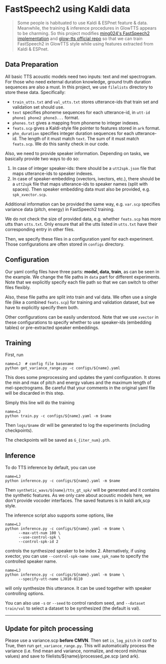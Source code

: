# FastSpeech2 using Kaldi data
> Some people is habituated to use Kaldi & ESPnet feature & data. Meanwhile, the training & inference procedures in GlowTTS appears to be charming. So this project modifies [ming024's FastSpeech2 implementation](https://github.com/ming024/FastSpeech2) and [glow-tts official repo](https://github.com/jaywalnut310/glow-tts) so that we can train FastSpeech2 in GlowTTS style while using features extracted from Kaldi & ESPnet.

## Data Preparation
All basic TTS acoustic models need two inputs: text and mel spectrogram. For those who need external duration knowledge, ground truth duration sequences are also a must.
In this project, we use `filelists` directory to store these data.
Specifically:
 * `train_utts.txt` and `val_utts.txt` stores utterance-ids that train set and validation set should use.
 * `text` specifies phoneme sequences for each utterance-id, in `utt-id phone1 phone2 phone3...` format.
 * `phones.txt` gives a mapping from phoneme to integer indexes.
 * `feats.scp` gives a Kaldi-style file pointer to features stored in `ark` format.
 * `phn_duration` specifies integer duration sequences for each utterance-id. The length of it must match `text`. The sum of it must match `feats.scp`. We do this sanity check in our code.

Also, we need to provide speaker information. Depending on tasks, we basically provide two ways to do so:
 1. In case of integer speaker-ids: there should be a `utt2spk.json` file that maps utterance-ids to speaker indexes.
 2. In case of speaker-embedding (xvectors, ivectors, etc.), there should be a `utt2spk` file that maps utterance-ids to speaker names (split with spaces). Then speaker embedding data must also be provided, e.g. `spk_xvector.scp`.

Additional information can be provided the same way, e.g. `var.scp` specifies variance data (pitch, energy) in FastSpeech2 training.

We do not check the size of provided data, e.g. whether `feats.scp` has more utts than `utts.txt`. Only ensure that all the utts listed in `utts.txt` have their corresponding entry in other files.

Then, we specify these files in a configuration yaml for each experiment. Those configurations are often stored in `configs` directory.

## Configuration
Our yaml config files have three parts: **model, data, train**, as can be seen in the example.
We change the file paths in `data` part for different experiments. Note that we explicitly specify each file path so that we can switch to other files flexibly.

Also, these file paths are split into train and val data. We often use a single file (like a combined `feats.scp`) for training and validation dataset, but we have to explicitly specify them both.

Other configurations can be easily understood. Note that we use `xvector` in these configurations to specify whether to use speaker-ids (embedding tables) or pre-extracted speaker embeddings.

## Training
First, run
```shell
name=LJ  # config file basename
python get_variance_range.py -c configs/${name}.yaml
```
This does some preprocessing and updates the yaml configuration. It stores the min and max of pitch and energy values and the maximum length of mel-spectrograms. 
Be careful that your comments in the original yaml file will be discarded in this step.

Simply this line will do the training
```shell
name=LJ
python train.py -c configs/${name}.yaml -m $name
```
Then `logs/$name` dir will be generated to log the experiments (including checkpoints).

The checkpoints will be saved as `G_{iter_num}.pth`.

## Inference
To do TTS inference by default, you can use
```shell
name=LJ
python inference.py -c configs/${name}.yaml -m $name
```
Then `synthetic_wavs/${name}/tts_gt_spk/` will be generated and it contains the synthetic features. As we only care about acoustic models here, we don't provide vocoder interfaces. The saved features is in kaldi ark,scp style.

The inference script also supports some options, like 
```shell
name=LJ
python inference.py -c configs/${name}.yaml -m $name \
      --max-utt-num 100 \
      --use-control-spk \
      --control-spk-id 2
```
controls the synthesized speaker to be index 2. Alternatively, if using xvector, you can use `--control-spk-name some_spk_name` to specify the controlled speaker name.

```shell
name=LJ
python inference.py -c configs/${name}.yaml -m $name \
      --specify-utt-name LJ010-0110
```
will only synthesize this utterance. It can be used together with speaker controlling options.

You can also use `-s` or `--seed` to control random seed, and `--dataset train/val` to select a dataset to be synthesized (the default is val).

---
## Update for pitch processing
Please use a variance.scp **before CMVN**. Then set `is_log_pitch` in conf to True, then run `get_variance_range.py`. 
This will automatically process the variance (i.e. find mean and variance, normalize, and record min/max values) and save to filelists/${name}/processed_pe.scp (and ark).
